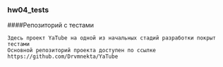 ### hw04_tests

####Репозиторий с тестами

```
Здесь проект YaTube на одной из начальных стадий разработки покрыт тестами
Основной репозиторий проекта доступен по ссылке https://github.com/Drvmnekta/YaTube
```
